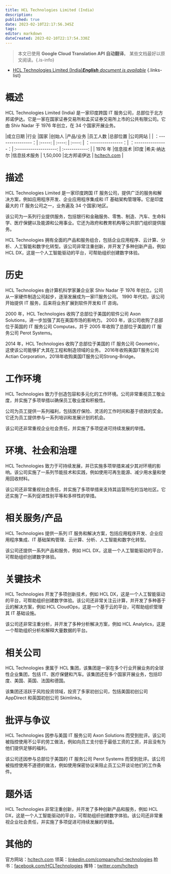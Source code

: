 ```yaml
---
title: HCL Technologies Limited (India)
description: 
published: true
date: 2023-02-10T22:17:56.345Z
tags: 
editor: markdown
dateCreated: 2023-02-10T22:17:54.330Z
---
```


> 本文已使用 **Google Cloud Translation API 自动翻译**。
某些文档最好以原文阅读。{.is-info}



- [HCL Technologies Limited (India)***English** document is available*](/en/Knowledge-base/Dictionary/Company/hcl-technologies-limited-india)
{.links-list}


# 概述

HCL Technologies Limited (India) 是一家印度跨国 IT 服务公司，总部位于北方邦诺伊达。它是一家在国家证券交易所和孟买证券交易所上市的公共有限公司。它由 Shiv Nadar 于 1976 年创立，在 34 个国家开展业务。

|成立日期 |行业 |国家 |创始人 |产品/业务 |员工人数 |总部位置 |公司网站 |
| ：----------------：| :-----: | :----: | :----: | ：----------------：| ：----------------：| :--------------------: | :------------: |
| 1976 年 |信息技术 |印度 |希夫·纳达尔 |信息技术服务 | 1,50,000 |北方邦诺伊达 | [hcltech.com](https://www.hcltech.com/) |

# 描述

HCL Technologies Limited 是一家印度跨国 IT 服务公司，提供广泛的服务和解决方案，例如应用程序开发、企业应用程序集成和 IT 基础架构管理等。它是印度最大的 IT 服务公司之一，业务遍及 34 个国家/地区。

该公司为一系列行业提供服务，包括银行和金融服务、零售、制造、汽车、生命科学、医疗保健以及能源和公用事业。它还为政府和教育机构等公共部门组织提供服务。

HCL Technologies 拥有全面的产品和服务组合，包括企业应用程序、云计算、分析、人工智能和数字化转型。该公司非常注重创新，并开发了多种创新产品，例如 HCL DX，这是一个人工智能驱动的平台，可帮助组织创建数字体验。

# 历史

HCL Technologies 由计算机科学家兼企业家 Shiv Nadar 于 1976 年创立。公司从一家硬件制造公司起步，逐渐发展成为一家IT服务公司。 1990 年代初，该公司开始提供 IT 服务，后来将业务扩展到软件开发和 IT 咨询。

2000 年，HCL Technologies 收购了总部位于美国的软件公司 Axon Solutions，进一步加强了其在美国市场的影响力。 2003 年，该公司收购了总部位于英国的 IT 服务公司 Computas，并于 2005 年收购了总部位于美国的 IT 服务公司 Perot Systems。

2014 年，HCL Technologies 收购了总部位于美国的 IT 服务公司 Geometric，这使该公司能够扩大其在工程和制造领域的业务。 2016年收购美国IT服务公司Actian Corporation，2018年收购美国IT服务公司Strong-Bridge。

# 工作环境

HCL Technologies 致力于创造包容和多元化的工作环境。公司非常重视员工敬业度，并实施了多项举措以确保员工敬业度和积极性。

公司为员工提供一系列福利，包括医疗保险、灵活的工作时间和基于绩效的奖金。它还为员工提供参与一系列培训和发展计划的机会。

该公司还非常重视企业社会责任，并实施了多项促进可持续发展的举措。

# 环境、社会和治理

HCL Technologies 致力于可持续发展，并已实施多项举措来减少其对环境的影响。该公司实施了一系列节能技术和实践，例如使用可再生能源、减少用水量和使用回收材料。

该公司还非常重视社会责任，并实施了多项举措来支持其运营所在的当地社区。它还实施了一系列促进性别平等和多样性的举措。

# 相关服务/产品

HCL Technologies 提供一系列 IT 服务和解决方案，包括应用程序开发、企业应用程序集成、IT 基础架构管理、云计算、分析、人工智能和数字化转型。

该公司还提供一系列产品和服务，例如 HCL DX，这是一个人工智能驱动的平台，可帮助组织创建数字体验。

# 关键技术

HCL Technologies 开发了多项创新技术，例如 HCL DX，这是一个人工智能驱动的平台，可帮助组织创建数字体验。该公司还非常关注云计算，并开发了多种基于云的解决方案，例如 HCL CloudOps，这是一个基于云的平台，可帮助组织管理其 IT 基础设施。

该公司还非常注重分析，并开发了多种分析解决方案，例如 HCL Analytics，这是一个帮助组织分析和解释大量数据的平台。

# 相关公司

HCL Technologies 隶属于 HCL 集团，该集团是一家在多个行业开展业务的全球性企业集团，包括 IT、医疗保健和汽车。该集团还在多个国家开展业务，包括印度、美国、英国、法国和德国。

该集团还活跃于风险投资领域，投资了多家初创公司，包括美国初创公司 AppDirect 和英国初创公司 Skimlinks。

# 批评与争议

HCL Technologies 因参与美国 IT 服务公司 Axon Solutions 而受到批评。该公司被指控使用不公平的劳工做法，例如向员工支付低于最低工资的工资，并且没有为他们提供足够的福利。

该公司还因参与总部位于美国的 IT 服务公司 Perot Systems 而受到批评。该公司被指控使用不道德的做法，例如使用保密协议来阻止员工公开谈论他们的工作条件。

# 题外话

HCL Technologies 非常注重创新，并开发了多种创新产品和服务，例如 HCL DX，这是一个人工智能驱动的平台，可帮助组织创建数字体验。该公司还非常重视企业社会责任，并实施了多项促进可持续发展的举措。

# 其他的

官方网站：[hcltech.com](https://www.hcltech.com/)
领英：[linkedin.com/company/hcl-technologies](https://www.linkedin.com/company/hcl-technologies/)
脸书：[facebook.com/HCLTechnologies](https://www.facebook.com/HCLTechnologies)
推特：[twitter.com/hcltech](https://twitter.com/hcltech)